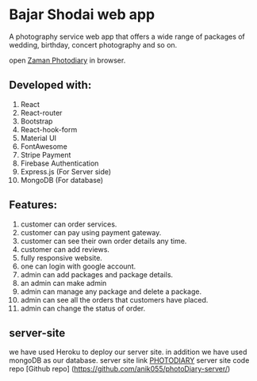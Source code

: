 # Bajar Shodai web app

A photography service web app that offers a wide range of packages of wedding, birthday, concert photography and so on.

open [Zaman Photodiary](https://zaman-photodiary.web.app/) in browser.
 

## Developed with:

1.  React
2.  React-router
3.  Bootstrap
4.  React-hook-form
5.  Material UI
6.  FontAwesome
7.  Stripe Payment
8.  Firebase Authentication
9.  Express.js (For Server side)
10. MongoDB (For database)

## Features:

1. customer can order services.
2. customer can pay using payment gateway.
3. customer can see their own order details any time.
4. customer can add reviews.
5. fully responsive website.
6. one can login with google account.
7. admin can add packages and package details.
8. an admin can make admin
9. admin can manage any package and delete a package.
10. admin can see all the orders that customers have placed.
11. admin can change the status of order.


## server-site
we have used Heroku to deploy our server site. in addition we have used mongoDB as our database.
server site link [PHOTODIARY](https://hidden-mesa-38104.herokuapp.com/)
server site code repo [Github repo] (https://github.com/anik055/photoDiary-server/)
